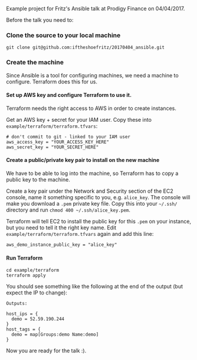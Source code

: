Example project for Fritz's Ansible talk at Prodigy Finance on 04/04/2017.

Before the talk you need to:

### Clone the source to your local machine

```
git clone git@github.com:iftheshoefritz/20170404_ansible.git
```

### Create the machine

Since Ansible is a tool for configuring machines, we need a machine to configure. Terraform does this for us.

#### Set up AWS key and configure Terraform to use it.
Terraform needs the right access to AWS in order to create instances.

Get an AWS key + secret for your IAM user. Copy these into `example/terraform/terraform.tfvars`:

```
# don't commit to git - linked to your IAM user
aws_access_key = "YOUR_ACCESS_KEY_HERE"
aws_secret_key = "YOUR_SECRET_HERE"
```

#### Create a public/private key pair to install on the new machine
We have to be able to log into the machine, so Terraform has to copy a public key to the machine.

Create a key pair under the Network and Security section of the EC2 console, name it something specific to you, e.g. `alice_key`. The console will make you download a `.pem` private key file. Copy this into your `~/.ssh/` directory and run `chmod 400 ~/.ssh/alice_key.pem`.

Terraform will tell EC2 to install the public key for this `.pem` on your instance, but you need to tell it the right key name. Edit `example/terraform/terraform.tfvars` again and add this line:

```
aws_demo_instance_public_key = "alice_key"
```

#### Run Terraform

```
cd example/terraform
terraform apply
```

You should see something like the following at the end of the output (but expect the IP to change):

```
Outputs:

host_ips = {
  demo = 52.59.190.244
}
host_tags = {
  demo = map[Groups:demo Name:demo]
}
```

Now you are ready for the talk :).
